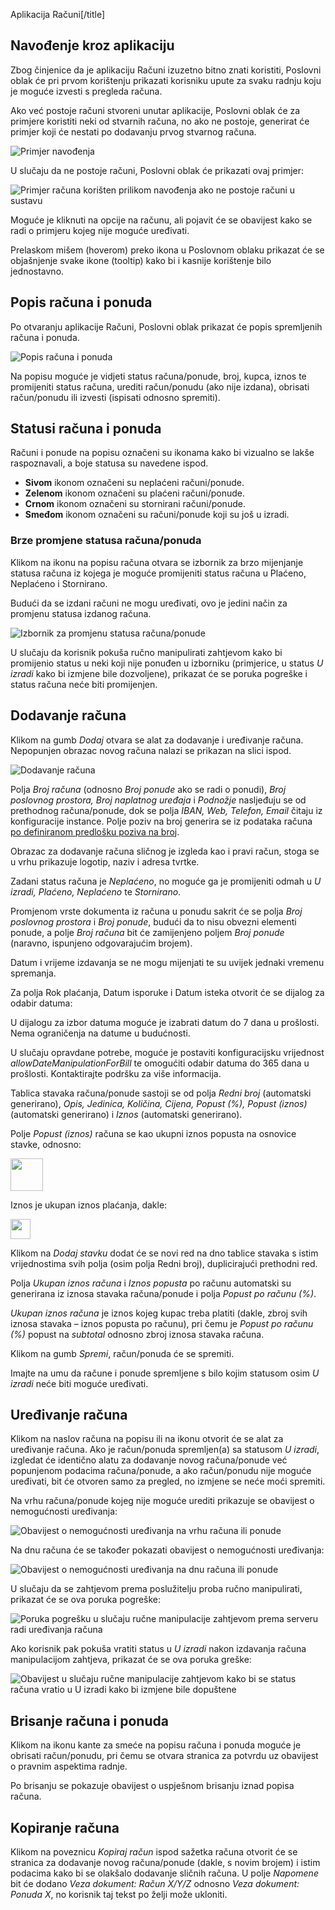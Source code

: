 Aplikacija Računi[/title]

## Navođenje kroz aplikaciju

Zbog činjenice da je aplikaciju Računi izuzetno bitno znati koristiti, Poslovni oblak će pri prvom korištenju prikazati korisniku upute za svaku radnju koju je moguće izvesti s pregleda računa.

Ako već postoje računi stvoreni unutar aplikacije, Poslovni oblak će za primjere koristiti neki od stvarnih računa, no ako ne postoje, generirat će primjer koji će nestati po dodavanju prvog stvarnog računa.


![Primjer navođenja](https://oblak.mbmjertan.co/public/educateam/file/858061d434ac00e0ca2772ee3b973a1e5691d3767e057656d6eedfab39493f04)

U slučaju da ne postoje računi, Poslovni oblak će prikazati ovaj primjer:

![Primjer računa korišten prilikom navođenja ako ne postoje računi u sustavu](https://oblak.mbmjertan.co/public/educateam/file/66c26450aafe924c37b50e2b2cca349275a27088feb7aa2967d7b79ac969088d)

Moguće je kliknuti na opcije na računu, ali pojavit će se obavijest kako se radi o primjeru kojeg nije moguće uređivati. 

Prelaskom mišem (hoverom) preko ikona u Poslovnom oblaku prikazat će se objašnjenje svake ikone (tooltip) kako bi i kasnije korištenje bilo jednostavno.

## Popis računa i ponuda
Po otvaranju aplikacije Računi, Poslovni oblak prikazat će popis spremljenih računa i ponuda.


![Popis računa i ponuda](https://oblak.mbmjertan.co/public/educateam/file/76d2cd05e7a84182cc6d77b92d38b122baa18179b31438f4b1e6b5ead509bc8f)

Na popisu moguće je vidjeti status računa/ponude, broj, kupca, iznos te promijeniti status računa, urediti račun/ponudu (ako nije izdana), obrisati račun/ponudu ili izvesti (ispisati odnosno spremiti).

## Statusi računa i ponuda

Računi i ponude na popisu označeni su ikonama kako bi vizualno se lakše raspoznavali, a boje statusa su navedene ispod.

* **Sivom** ikonom označeni su neplaćeni računi/ponude.
* **Zelenom** ikonom označeni su plaćeni računi/ponude.
* **Crnom** ikonom označeni su stornirani računi/ponude.
* **Smeđom** ikonom označeni su računi/ponude koji su još u izradi.

### Brze promjene statusa računa/ponuda
Klikom na ikonu na popisu računa otvara se izbornik za brzo mijenjanje statusa računa iz kojega je moguće promijeniti status računa u Plaćeno, Neplaćeno i Stornirano. 

Budući da se izdani računi ne mogu uređivati, ovo je jedini način za promjenu statusa izdanog računa.  

![Izbornik za promjenu statusa računa/ponude](https://oblak.mbmjertan.co/public/educateam/file/41819ed3efc4a85662098d40e851ea558c12f8ced151aff1cb6d4f64b49eeb8b)

U slučaju da korisnik pokuša ručno manipulirati zahtjevom kako bi promijenio status u neki koji nije ponuđen u izborniku (primjerice, u status *U izradi* kako bi izmjene bile dozvoljene), prikazat će se poruka pogreške i status računa neće biti promijenjen.

## Dodavanje računa
Klikom na gumb *Dodaj* otvara se alat za dodavanje i uređivanje računa. Nepopunjen obrazac novog računa nalazi se prikazan na slici ispod.

![Dodavanje računa](https://oblak.mbmjertan.co/public/educateam/file/52d7299a15e53f799b0fef9666d6bfd3a1ef8ef665266e36bfc079c46985c16b)

Polja *Broj računa* (odnosno *Broj ponude* ako se radi o ponudi), *Broj poslovnog prostora, Broj naplatnog uređaja* i *Podnožje* nasljeđuju se od prethodnog računa/ponude, dok se polja *IBAN, Web, Telefon, Email* čitaju iz konfiguracije instance. Polje poziv na broj generira se iz podataka računa [po definiranom predlošku poziva na broj](/pomoc/predlozak-pnb).

Obrazac za dodavanje računa sličnog je izgleda kao i pravi račun, stoga se u vrhu prikazuje logotip, naziv i adresa tvrtke.

Zadani status računa je *Neplaćeno*, no moguće ga je promijeniti odmah u *U izradi, Plaćeno, Neplaćeno* te *Stornirano*.

Promjenom vrste dokumenta iz računa u ponudu sakrit će se polja *Broj poslovnog prostora* i *Broj ponude*, budući da to nisu obvezni elementi ponude, a polje *Broj računa* bit će zamijenjeno poljem *Broj ponude* (naravno, ispunjeno odgovarajućim brojem).

Datum i vrijeme izdavanja se ne mogu mijenjati te su uvijek jednaki vremenu spremanja.

Za polja Rok plaćanja, Datum isporuke i Datum isteka otvorit će se dijalog za odabir datuma:

U dijalogu za izbor datuma moguće je izabrati datum do 7 dana u prošlosti. Nema ograničenja na datume u budućnosti.

<div class="card-panel blue-text text-darken-2">U slučaju opravdane potrebe, moguće je postaviti konfiguracijsku vrijednost <i>allowDateManipulationForBill</i> te omogućiti odabir datuma do 365 dana u prošlosti. Kontaktirajte podršku za više informacija.</div>

Tablica stavaka računa/ponude sastoji se od polja *Redni broj* (automatski generirano), *Opis, Jedinica, Količina, Cijena, Popust (%), Popust (iznos)* (automatski generirano) i *Iznos* (automatski generirano).

Polje *Popust (iznos)* računa se kao ukupni iznos popusta na osnovice stavke, odnosno:

<img src="https://oblak.mbmjertan.co/public/educateam/file/4a5f8d26d74a3a48d5c1803b738008b861b8f5858b596ce9dcc4f5e1165b305d" style="height:52px;">

Iznos je ukupan iznos plaćanja, dakle: 

<img src="https://oblak.mbmjertan.co/public/educateam/file/1b7dc282ca903e6be823d1f2bd9d86f800a8a9c8d36818f4f17c9b7c687c774b
" style="height:32px;">


Klikom na *Dodaj stavku* dodat će se novi red na dno tablice stavaka s istim vrijednostima svih polja (osim polja Redni broj), duplicirajući prethodni red.

Polja *Ukupan iznos računa* i *Iznos popusta* po računu automatski su generirana iz iznosa stavaka računa/ponude i polja *Popust po računu (%)*.


*Ukupan iznos računa* je iznos kojeg kupac treba platiti (dakle, zbroj svih iznosa stavaka – iznos popusta po računu), pri čemu je *Popust po računu (%)* popust na *subtotal* odnosno zbroj iznosa stavaka računa.


Klikom na gumb *Spremi*, račun/ponuda će se spremiti. 

<div class="card-panel blue-text text-darken-2">Imajte na umu da račune i ponude spremljene s bilo kojim statusom osim <i>U izradi</i> neće biti moguće uređivati.</div>

## Uređivanje računa
Klikom na naslov računa na popisu ili na ikonu otvorit će se alat za uređivanje računa. Ako je račun/ponuda spremljen(a) sa statusom *U izradi*, izgledat će identično alatu za dodavanje novog računa/ponude već popunjenom podacima računa/ponude, a ako račun/ponudu nije moguće uređivati, bit će otvoren samo za pregled, no izmjene se neće moći spremiti.

Na vrhu računa/ponude kojeg nije moguće urediti prikazuje se obavijest o nemogućnosti uređivanja:


![Obavijest o nemogućnosti uređivanja na vrhu računa ili ponude](https://oblak.mbmjertan.co/public/educateam/file/0495cbf2b93d77ff6702d5f7968f1aa2d3b1037e12fd71cb4a6a2ecbed7ee88f)

Na dnu računa će se također pokazati obavijest o nemogućnosti uređivanja:

![Obavijest o nemogućnosti uređivanja na dnu računa ili ponude](https://oblak.mbmjertan.co/public/educateam/file/0de07f1b4b0e414813784c20b670355f91369ead941bcbff26a977e49b8cc948)


U slučaju da se zahtjevom prema poslužitelju proba ručno manipulirati, prikazat će se ova poruka pogreške:

![Poruka pogrešku u slučaju ručne manipulacije zahtjevom prema serveru radi uređivanja računa](https://oblak.mbmjertan.co/public/educateam/file/34459396b32b7cc9b60622eb2da414b525ddc45449ca5ed444078a714d494007)

Ako korisnik pak pokuša vratiti status u *U izradi* nakon izdavanja računa manipulacijom zahtjeva, prikazat će se ova poruka greške:

![Obavijest u slučaju ručne manipulacije zahtjevom kako bi se status računa vratio u U izradi kako bi izmjene bile dopuštene](https://oblak.mbmjertan.co/public/educateam/file/289111e452f85b7cce155156a32525b29c1b0d720de4a8fe0a667430987f72bc)


## Brisanje računa i ponuda
Klikom na ikonu kante za smeće na popisu računa i ponuda moguće je obrisati račun/ponudu, pri čemu se otvara stranica za potvrdu uz obavijest o pravnim aspektima radnje.


Po brisanju se pokazuje obavijest o uspješnom brisanju iznad popisa računa.


## Kopiranje računa

Klikom na poveznicu *Kopiraj račun* ispod sažetka računa otvorit će se stranica za dodavanje novog računa/ponude (dakle, s novim brojem) i istim podacima kako bi se olakšalo dodavanje sličnih računa. U polje *Napomene* bit će dodano *Veza dokument: Račun X/Y/Z* odnosno *Veza dokument: Ponuda X*, no korisnik taj tekst po želji može ukloniti.
